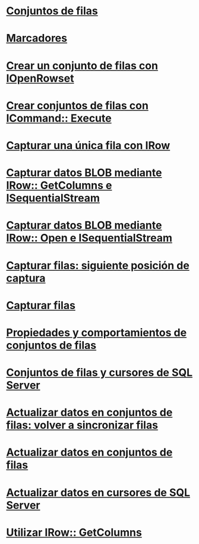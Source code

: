 # [Conjuntos de filas](rowsets.md)

# [Marcadores](bookmarks.md)
# [Crear un conjunto de filas con IOpenRowset](creating-a-rowset-with-iopenrowset.md)
# [Crear conjuntos de filas con ICommand:: Execute](creating-rowsets-with-icommand-execute.md)
# [Capturar una única fila con IRow](fetching-a-single-row-with-irow.md)
# [Capturar datos BLOB mediante IRow:: GetColumns e ISequentialStream](fetching-blob-data-using-irow-getcolumns-and-isequentialstream.md)
# [Capturar datos BLOB mediante IRow:: Open e ISequentialStream](fetching-blob-data-using-irow-open-and-isequentialstream.md)
# [Capturar filas: siguiente posición de captura](fetching-rows-next-fetch-position.md)
# [Capturar filas](fetching-rows.md)
# [Propiedades y comportamientos de conjuntos de filas](rowset-properties-and-behaviors.md)
# [Conjuntos de filas y cursores de SQL Server](rowsets-and-sql-server-cursors.md)
# [Actualizar datos en conjuntos de filas: volver a sincronizar filas](updating-data-in-rowsets-resynchronizing-rows.md)
# [Actualizar datos en conjuntos de filas](updating-data-in-rowsets.md)
# [Actualizar datos en cursores de SQL Server](updating-data-in-sql-server-cursors.md)
# [Utilizar IRow:: GetColumns](using-irow-getcolumns.md)
